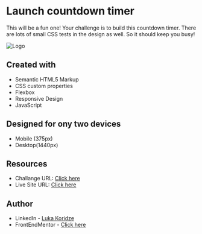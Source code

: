 # Launch countdown timer

This will be a fun one! Your challenge is to build this countdown timer. There are lots of small CSS tests in the design as well. So it should keep you busy!

![Logo](https://res.cloudinary.com/dz209s6jk/image/upload/v1607616391/Challenges/cqs8urpg9sr4ufvyiw7n.jpg)


## Created with
- Semantic HTML5 Markup
- CSS custom properties
- Flexbox
- Responsive Design
- JavaScript

## Designed for ony two devices 
- Mobile (375px)
- Desktop(1440px)

## Resources

- Challange URL: [Click here](#)
- Live Site URL: [Click here](#)
## Author

- LinkedIn - [Luka Koridze](https://www.linkedin.com/in/luka-koridze-4397571a4/)
- FrontEndMentor - [Click here](https://www.frontendmentor.io/profile/lukenso)


